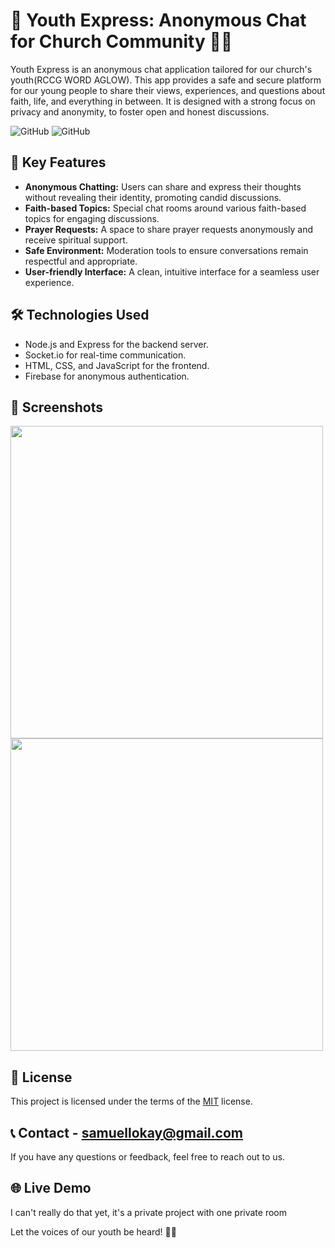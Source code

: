 # 🙏 Youth Express: Anonymous Chat for Church Community 📱💬

Youth Express is an anonymous chat application tailored for our church's youth(RCCG WORD AGLOW). This app provides a safe and secure platform for our young people to share their views, experiences, and questions about faith, life, and everything in between. It is designed with a strong focus on privacy and anonymity, to foster open and honest discussions.

![GitHub](https://img.shields.io/badge/version-1.0.0-green)
![GitHub](https://img.shields.io/badge/license-MIT-blue)

## 🚀 Key Features

- **Anonymous Chatting:** Users can share and express their thoughts without revealing their identity, promoting candid discussions.
- **Faith-based Topics:** Special chat rooms around various faith-based topics for engaging discussions.
- **Prayer Requests:** A space to share prayer requests anonymously and receive spiritual support.
- **Safe Environment:** Moderation tools to ensure conversations remain respectful and appropriate.
- **User-friendly Interface:** A clean, intuitive interface for a seamless user experience.

## 🛠️ Technologies Used

- Node.js and Express for the backend server.
- Socket.io for real-time communication.
- HTML, CSS, and JavaScript for the frontend.
- Firebase for anonymous authentication.

## 📸 Screenshots
<img src="https://github.com/Olaisheretolearn/anonymouschat/assets/63797098/5dd9d121-dd8b-438b-9e3b-e43f725898d1" width="500">

<img src="https://github.com/Olaisheretolearn/anonymouschat/assets/63797098/6173a7e9-4f2a-45e3-87b0-b5528119fd43" width="500">



## 📄 License

This project is licensed under the terms of the [MIT](LICENSE) license.

## 📞 Contact - samuellokay@gmail.com

If you have any questions or feedback, feel free to reach out to us.

## 🌐 Live Demo

I can't really do that yet, it's a private project with one private room

Let the voices of our youth be heard! 💬🎉

